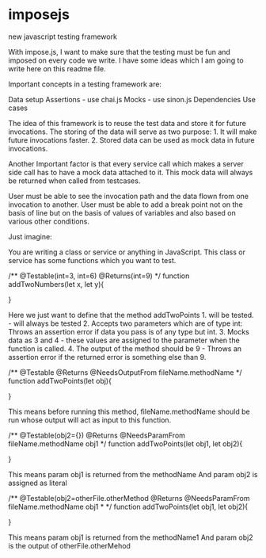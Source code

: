 # imposejs
new javascript testing framework

With impose.js, I want to make sure that the testing must be fun and imposed on every code we write. I have some ideas which I am going to write here on this readme file.

Important concepts in a testing framework are:

Data setup
Assertions - use chai.js
Mocks - use sinon.js
Dependencies
Use cases

The idea of this framework is to reuse the test data and store it for future invocations. The storing of the data will serve as two purpose:
	1. It will make future invocations faster.
	2. Stored data can be used as mock data in future invocations.

Another Important factor is that every service call which makes a server side call has to have a mock data attached to it. This mock data will always be returned when called from testcases.  

User must be able to see the invocation path and the data flown from one invocation to another. 
User must be able to add a break point not on the basis of line but on the basis of values of variables and also based on various other conditions.

Just imagine:

You are writing a class or service or anything in JavaScript. 
This class or service has some functions which you want to test. 

/**
	@Testable(int=3, int=6)
	@Returns(int=9)
*/
function addTwoNumbers(let x, let y){
	
}

Here we just want to define that the method addTwoPoints 
	1. will be tested. - will always be tested
	2. Accepts two parameters which are of type int: Throws an assertion error if data you pass is of any type but int. 
	3. Mocks data as 3 and 4 - these values are assigned to the parameter when the function is called.
	4. The output of the method should be 9 - Throws an assertion error if the returned error is something else than 9.


/**
	@Testable
	@Returns
	@NeedsOutputFrom fileName.methodName
*/
function addTwoPoints(let obj){
	
}

This means before running this method, fileName.methodName should be run whose output will act as input to this function. 

/**
	@Testable(obj2={})
	@Returns
	@NeedsParamFrom fileName.methodName obj1 
*/
function addTwoPoints(let obj1, let obj2){
	
}

This means param obj1 is returned from the methodName
And param obj2 is assigned as literal 

/**
	@Testable(obj2=otherFile.otherMethod
	@Returns
	@NeedsParamFrom fileName.methodName obj1 
*
*/
function addTwoPoints(let obj1, let obj2){
	
}

This means param obj1 is returned from the methodName1
And param obj2 is the output of otherFile.otherMehod 

